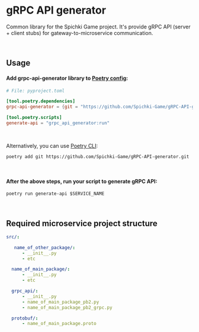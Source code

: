 # gRPC API generator

Common library for the Spichki Game project. It's provide gRPC API (server + client stubs) for gateway-to-microservice communication.

<br>

## Usage

#### Add **grpc-api-generator** library to [Poetry config](https://python-poetry.org/docs/pyproject/):

```toml
# File: pyproject.toml

[tool.poetry.dependencies]
grpc-api-generator = {git = "https://github.com/Spichki-Game/gRPC-API-generator.git"}

[tool.poetry.scripts]
generate-api = "grpc_api_generator:run"

```

<br>

Alternatively, you can use [Poetry CLI](https://python-poetry.org/docs/cli/#add):
```Shell
poetry add git https://github.com/Spichki-Game/gRPC-API-generator.git
```

<br>

#### After the above steps, run your script to generate gRPC API:

```Shell
poetry run generate-api $SERVICE_NAME
```

<br>

## Required microservice project structure

```yaml
src/:

   name_of_other_package/:
      - __init__.py
      - etc

  name_of_main_package/:
      - __init__.py
      - etc

  grpc_api/:
      - __init__.py
      - name_of_main_package_pb2.py
      - name_of_main_package_pb2_grpc.py

  protobuf/:
      - name_of_main_package.proto
```
